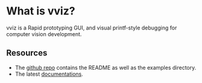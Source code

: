 # What is vviz?

vviz is a Rapid prototyping GUI, and visual printf-style debugging for computer vision development.

## Resources

 - The [github repo](https://github.com/strasdat/vviz) contains the README as well as the examples
   directory.
 - The latest [documentations](https://docs.rs/vviz/latest/vviz/).
